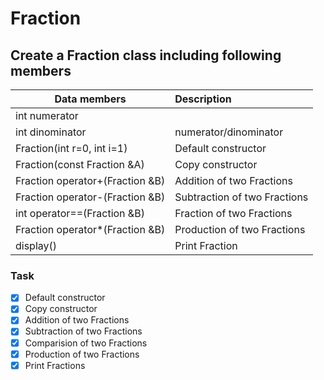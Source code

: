 # Fraction

## Create a Fraction class including following members
|Data members                |Description                                                        |
|----------------------------|:-----------------------------------------------------------------|
|int numerator                 |                                                |
|int dinominator               |  numerator/dinominator                                               |
|Fraction(int r=0, int i=1) |Default constructor|
|Fraction(const Fraction &A) |Copy constructor|
|Fraction operator+(Fraction &B) |Addition of two Fractions|
|Fraction operator-(Fraction &B) |Subtraction of two Fractions|
|int operator==(Fraction &B) |Fraction of two Fractions|
|Fraction operator*(Fraction &B) |Production of two Fractions|
|display() |Print Fraction|

### Task 
- [x] Default constructor
- [x] Copy constructor
- [x] Addition of two Fractions
- [x] Subtraction of two Fractions
- [x] Comparision of two Fractions
- [x] Production of two Fractions
- [x] Print Fractions